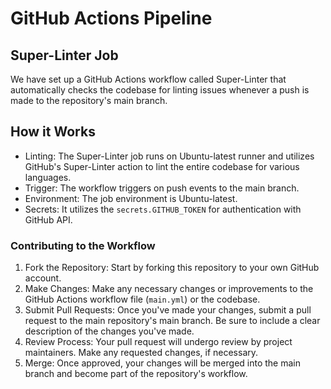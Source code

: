 # GitHub Actions Pipeline

## Super-Linter Job

We have set up a GitHub Actions workflow called Super-Linter that automatically checks the codebase for linting issues whenever a push is made to the repository's main branch.


## How it Works

- Linting: The Super-Linter job runs on Ubuntu-latest runner and utilizes GitHub's Super-Linter action to lint the entire codebase for various languages.
- Trigger: The workflow triggers on push events to the main branch.
- Environment: The job environment is Ubuntu-latest.
- Secrets: It utilizes the `secrets.GITHUB_TOKEN` for authentication with GitHub API.

### Contributing to the Workflow

1. Fork the Repository: Start by forking this repository to your own GitHub account.
2. Make Changes: Make any necessary changes or improvements to the GitHub Actions workflow file (`main.yml`) or the codebase.
3. Submit Pull Requests: Once you've made your changes, submit a pull request to the main repository's main branch. Be sure to include a clear description of the changes you've made.
4. Review Process: Your pull request will undergo review by project maintainers. Make any requested changes, if necessary.
5. Merge: Once approved, your changes will be merged into the main branch and become part of the repository's workflow.
